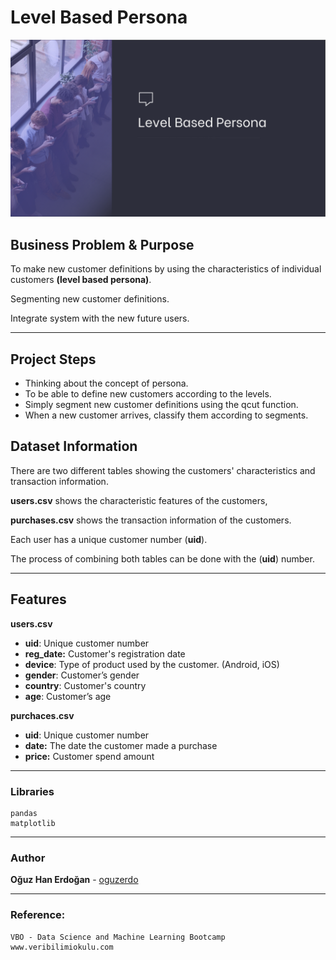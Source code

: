 # Level Based Persona

![image-20210516204926891](images/image-20210516204926891.png)

## Business Problem & Purpose

To make new customer definitions by using the characteristics of individual customers  **(level based persona)**.

Segmenting new customer definitions.

Integrate system with the new future users.  

------

## Project Steps

- Thinking about the concept of persona.
- To be able to define new customers according to the levels.
- Simply segment new customer definitions using the qcut function.
- When a new customer arrives, classify them according to segments. 


## Dataset Information

There are two different tables showing the customers' characteristics and transaction information. 

**users.csv** shows the characteristic features of the customers, 

**purchases.csv** shows the transaction information of the customers.

Each user has a unique customer number (**uid**). 

The process of combining both tables can be done with the (**uid**) number. 

---

## Features

**users.csv**

- **uid**: Unique customer number
- **reg_date:** Customer's registration date
- **device**:  Type of product used by the customer. (Android, iOS) 
- **gender**: Customer’s gender
- **country**: Customer's country 
- **age**: Customer’s age

**purchaces.csv**

- **uid**: Unique customer number
- **date:** The date the customer made a purchase 
- **price:** Customer spend amount 

---

### Libraries

```
pandas
matplotlib
```

----

### Author

**Oğuz Han Erdoğan** -  [oguzerdo](https://github.com/oguzerdo)

---

### Reference:

```
VBO - Data Science and Machine Learning Bootcamp
www.veribilimiokulu.com
```

